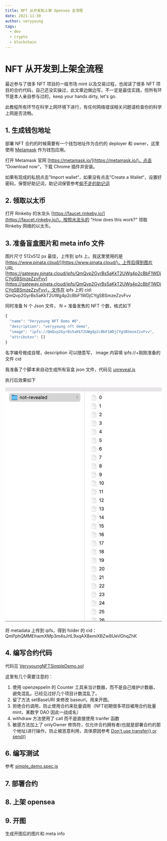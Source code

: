 ```yaml
---
title: NFT 从开发到上架 Opensea 全流程
date: 2021-11-30
author: veryyoung
tags:
  - dev
  - crypto
  - blockchain
---
```


# NFT 从开发到上架全流程

最近参与了很多 NFT 项目的一级市场 mint 以及交易过程，也阅读了很多 NFT 项目的合约代码，自己还没实操过，此文章边做边写，不一定是最佳实践，但所有环节是本人亲自参与过的，keep your hands dirty, let's go.

此教程所有环节在科学上网环境下进行，有任何网络错误相关问题请检查你的科学上网是否流畅。


## 1. 生成钱包地址

部署 NFT 合约的时候需要有一个钱包地址作为合约的 deployer 和 owner，这里使用 [Metamask](https://metamask.io/) 作为钱包应用。

打开 Metamask 官网 [https://metamask.io/](https://metamask.io/)，点击 ”Download now“，下载 Chrome 插件并安装。

如果有现成的私钥点击”Import wallet“，如果没有点击”Create a Wallet“，设置好密码，保管好助记词，助记词保管参考[偷不走的助记词](https://www.geekmeta.com/article/1220099.html)

## 2. 领取以太币

打开 Rinkeby 的水龙头 [https://faucet.rinkeby.io/](https://faucet.rinkeby.io/)，按照水龙头的 "How does this work?" 领取 Rinkeby 网络的以太币。

## 3. 准备盲盒图片和 meta info 文件

图片尺寸 512x512 px 最佳，上传到 ipfs 上。我这里使用的是[https://www.pinata.cloud/](https://www.pinata.cloud/)，上传后得到图片 URL [https://gateway.pinata.cloud/ipfs/QmQvp2GyrBs5aKkT2UWg4p2cBbF1WDjCYgSBSmzeZzvFvv](https://gateway.pinata.cloud/ipfs/QmQvp2GyrBs5aKkT2UWg4p2cBbF1WDjCYgSBSmzeZzvFvv)，文件在 ipfs 上的 cid: QmQvp2GyrBs5aKkT2UWg4p2cBbF1WDjCYgSBSmzeZzvFvv

同时准备 N 个 Json 文件， N = 准备发售的 NFT 个数，格式如下


``` js
{
  "name": "Veryyoung NFT Demo #0",
  "description": "veryyoung nft demo",
  "image": "ipfs://QmQvp2GyrBs5aKkT2UWg4p2cBbF1WDjCYgSBSmzeZzvFvv",
  "attributes": []
}
```

名字编号做成自增，description 可以随意写， image 内容填 ipfs://+刚刚准备的文件 cid

我准备了个脚本来自动生成所有盲盒 json 文件，代码见 [unreveal.js](https://github.com/veryyoung/nft-demo/blob/main/scripts/unreveal.js)

执行后效果如下

![not revealed metadata](../assets/images/not_revealed_metadata.jpg)


将 metadata 上传到 ipfs，得到 folder 的 cid：QmPphQMMEhwmXMp3m4sJrtL9xqAX8emiXBZw8UeVGhqZhK


## 4. 编写合约代码

代码见 [VeryyoungNFTSimpleDemo.sol](https://github.com/veryyoung/nft-demo/blob/main/contracts/VeryyoungNFTSimpleDemo.sol)

这里有几个需要注意的：

1.  使用 openzeppelin 的 Counter 工具来当计数器，而不是自己维护计数器，避免混乱。已经见过好几个项目计数混乱了。
2.  留了方法 setBaseURI 来修改 baseurl，用来开图。
3.  拒绝合约调用，防止使用合约来批量调用（NFT初期很多项目被用合约批量 mint，某数字 DAO 因此一战成名）
4.  withdraw 方法使用了 call 而不是直接使用 tranfer 函数
5.  敏感方法加上了 onlyOwner 修饰符，仅允许合约拥有者(也就是部署合约的那个地址)进行操作，防止被恶意利用，具体原因参考 [Don't use transfer() or send()](https://consensys.github.io/smart-contract-best-practices/recommendations/#dont-use-transfer-or-send)

## 6. 编写测试

参考 [simple_demo.spec.js](https://github.com/veryyoung/nft-demo/blob/main/test/simple_demo.spec.js)

## 7. 部署合约

## 8. 上架 opensea


## 9. 开图

生成开图后的图片和 meta info






